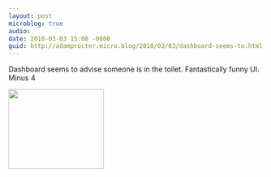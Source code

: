 ```yaml
---
layout: post
microblog: true
audio: 
date: 2018-03-03 15:08 -0000
guid: http://adamprocter.micro.blog/2018/03/03/dashboard-seems-to.html
---
```

Dashboard seems to advise someone is in the toilet. Fantastically funny UI. Minus 4

<img src="http://discursive.adamprocter.co.uk/uploads/2018/8d2badd703.jpg" width="188" height="157" />
